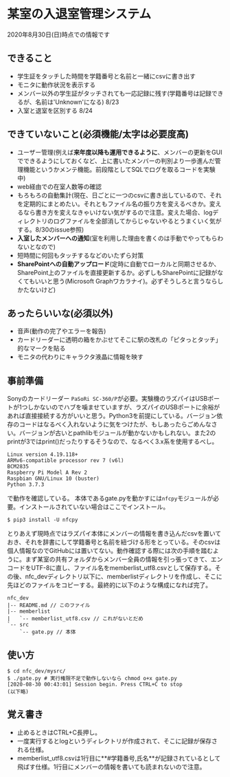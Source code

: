# 某室の入退室管理システム

2020年8月30日(日)時点での情報です

## できること

- 学生証をタッチした時間を学籍番号と名前と一緒にcsvに書き出す
- モニタに動作状況を表示する
- メンバー以外の学生証がタッチされても一応記録に残す(学籍番号は記録できるが、名前は'Unknown'になる) 8/23
- 入室と退室を区別する 8/24

## できていないこと(必須機能/**太字**は必要度高)

- ユーザー管理(例えば**来年度以降も運用できるように**、メンバーの更新をGUIでできるようにしておくなど、上に書いたメンバーの判別より一歩進んだ管理機能というかメンテ機能。前段階としてSQLでログを取るコードを実験中)
- web経由での在室人数等の確認
- もろもろの自動集計(現在、日ごとに一つのcsvに書き出しているので、それを定期的にまとめたい。それともファイル名の振り方を変えるべきか。変えるなら書き方を変えなきゃいけない気がするので注意。変えた場合、logディレクトリのログファイルを全部消してからじゃないやるとうまくいく気がする。8/30のissue参照)
- **入室したメンバーへの通知**(室を利用した理由を書くのは手動でやってもらわないとなので)
- 短時間に何回もタッチするなどのいたずら対策
- **SharePointへの自動アップロード**(定時に自動でローカルと同期させるか、SharePoint上のファイルを直接更新するか。必ずしもSharePointに記録がなくてもいいと思う(Microsoft Graphワカラナイ)。必ずそうしろと言うならしかたないけど)

## あったらいいな(必須以外)

- 音声(動作の完了やエラーを報告)
- カードリーダーに透明の箱をかぶせてそこに駅の改札の「ピタっとタッチ」的なマークを貼る
- モニタの代わりにキャラクタ液晶に情報を映す

## 事前準備

Sonyのカードリーダー `PaSoRi SC-360/P`が必要。実験機のラズパイはUSBポートが1つしかないのでハブを噛ませていますが、ラズパイのUSBポートに余裕があれば直接接続する方がいいと思う。Python3を前提にしている。バージョン依存のコードはなるべく入れないように気をつけたが、もしあったらごめんなさい。バージョンが古いとpathlibモジュールが動かないかもしれない。また2のprintが3ではprint()だったりするそうなので、なるべく3.x系を使用するべし。

```
Linux version 4.19.118+
ARMv6-compatible processor rev 7 (v6l)
BCM2835
Raspberry Pi Model A Rev 2
Raspbian GNU/Linux 10 (buster)
Python 3.7.3
```

で動作を確認している。
本体であるgate.pyを動かすには`nfcpy`モジュールが必要。インストールされていない場合はここでインストール。

```
$ pip3 install -U nfcpy
```

とりあえず現時点ではラズパイ本体にメンバーの情報を書き込んだcsvを置いておき、それを辞書にして学籍番号と名前を紐づける形をとっている。そのcsvは個人情報なのでGitHubには置いてない。動作確認する際には次の手順を踏むように。まず某室の共有フォルダからメンバー全員の情報を引っ張ってきて、エンコードをUTF-8に直し、ファイル名をmemberlist\_utf8.csvとして保存する。その後、nfc\_devディレクトリ以下に、memberlistディレクトリを作成し、そこに先ほどのファイルをコピーする。最終的に以下のような構成になれば完了。

```
nfc_dev
|-- README.md // このファイル
|-- memberlist
|   `-- memberlist_utf8.csv // これがないとだめ
`-- src
    `-- gate.py // 本体
```

## 使い方

```
$ cd nfc_dev/mysrc/
$ ./gate.py # 実行権限不足で動作しないなら chmod o+x gate.py
[2020-08-30 00:43:01] Session begin. Press CTRL+C to stop
(以下略)
```

## 覚え書き

- 止めるときはCTRL+C長押し。
- 一度実行するとlogというディレクトリが作成されて、そこに記録が保存される仕様。
- memberlist\_utf8.csvは1行目に**#学籍番号,氏名**が記録されているとして飛ばす仕様。1行目にメンバーの情報を書いても読まれないので注意。

